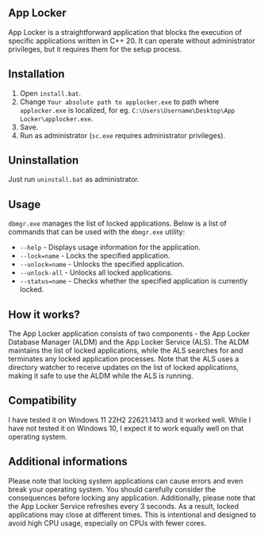 App Locker
---

App Locker is a straightforward application that blocks the execution of specific
applications written in C++ 20. It can operate without administrator privileges,
but it requires them for the setup process.

Installation
---

1. Open `install.bat`.
2. Change `Your absolute path to applocker.exe` to path where `applocker.exe` is localized,
for eg. `C:\Users\Username\Desktop\App Locker\applocker.exe`.
3. Save.
4. Run as administrator (`sc.exe` requires administrator privileges).

Uninstallation
---

Just run `uninstall.bat` as administrator.

Usage
---

`dbmgr.exe` manages the list of locked applications. Below is a list of commands
that can be used with the `dbmgr.exe` utility:
* `--help` - Displays usage information for the application.
* `--lock=name` - Locks the specified application.
* `--unlock=name` - Unlocks the specified application.
* `--unlock-all` - Unlocks all locked applications.
* `--status=name` - Checks whether the specified application is currently locked.

How it works?
---

The App Locker application consists of two components - the App Locker Database
Manager (ALDM) and the App Locker Service (ALS). The ALDM maintains the list of locked
applications, while the ALS searches for and terminates any locked application processes.
Note that the ALS uses a directory watcher to receive updates on the list of locked
applications, making it safe to use the ALDM while the ALS is running.

Compatibility
---

I have tested it on Windows 11 22H2 22621.1413 and it worked well.
While I have not tested it on Windows 10, I expect it to work equally well on
that operating system.

Additional informations
---

Please note that locking system applications can cause errors and even break your
operating system. You should carefully consider the consequences before locking any
application. Additionally, please note that the App Locker Service refreshes every
3 seconds. As a result, locked applications may close at different times. This is
intentional and designed to avoid high CPU usage, especially on CPUs with fewer cores.